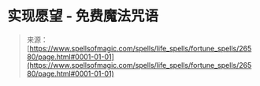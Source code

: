 <!--yml

分类：未分类

日期：2024年06月12日 19:14:43

-->

# 实现愿望 - 免费魔法咒语

> 来源：[https://www.spellsofmagic.com/spells/life_spells/fortune_spells/26580/page.html#0001-01-01](https://www.spellsofmagic.com/spells/life_spells/fortune_spells/26580/page.html#0001-01-01)
